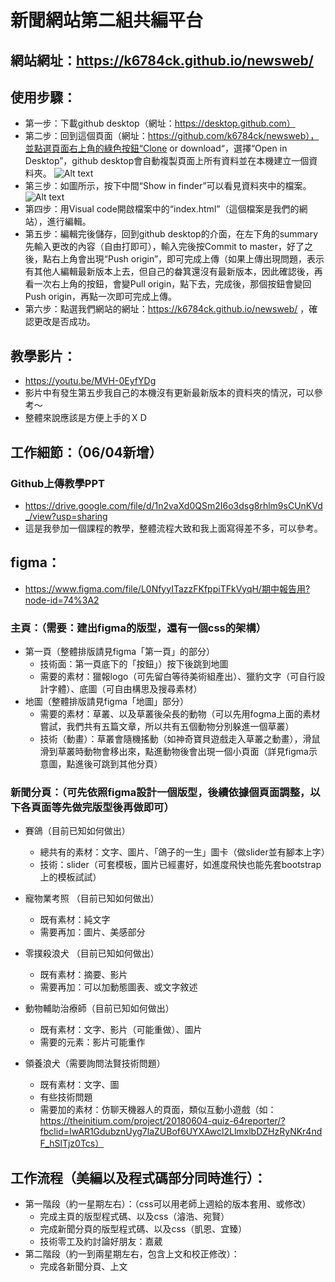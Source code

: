# 新聞網站第二組共編平台
## 網站網址：https://k6784ck.github.io/newsweb/
## 使用步驟：
* 第一步：下載github desktop（網址：https://desktop.github.com）
* 第二步：回到這個頁面（網址：https://github.com/k6784ck/newsweb），並點選頁面右上角的綠色按鈕“Clone or download“，選擇“Open in Desktop”，github desktop會自動複製頁面上所有資料並在本機建立一個資料夾。
![Alt text](https://i.imgur.com/bbXL3hF.png)
* 第三步：如圖所示，按下中間“Show in finder”可以看見資料夾中的檔案。
![Alt text](https://i.imgur.com/iuhUdAx.png)
* 第四步：用Visual  code開啟檔案中的“index.html”（這個檔案是我們的網站），進行編輯。
* 第五步：編輯完後儲存，回到github desktop的介面，在左下角的summary先輸入更改的內容（自由打即可），輸入完後按Commit to master，好了之後，點右上角會出現“Push origin”，即可完成上傳（如果上傳出現問題，表示有其他人編輯最新版本上去，但自己的畚箕還沒有最新版本，因此確認後，再看一次右上角的按鈕，會變Pull origin，點下去，完成後，那個按鈕會變回Push origin，再點一次即可完成上傳。
* 第六步：點選我們網站的網址：https://k6784ck.github.io/newsweb/ ，確認更改是否成功。

## 教學影片：
* https://youtu.be/MVH-0EyfYDg
* 影片中有發生第五步我自己的本機沒有更新最新版本的資料夾的情況，可以參考～
* 整體來說應該是方便上手的ＸＤ

## 工作細節：（06/04新增）
### Github上傳教學PPT
* https://drive.google.com/file/d/1n2vaXd0QSm2I6o3dsg8rhlm9sCUnKVd_/view?usp=sharing
* 這是我參加一個課程的教學，整體流程大致和我上面寫得差不多，可以參考。

## figma：
* https://www.figma.com/file/L0NfyyITazzFKfppiTFkVyqH/期中報告用?node-id=74%3A2
### 主頁：（需要：建出figma的版型，還有一個css的架構）
* 第一頁（整體排版請見figma「第一頁」的部分）
    * 技術面：第一頁底下的「按鈕」）按下後跳到地圖
    * 需要的素材：獵報logo（可先留白等待美術組產出）、獵豹文字（可自行設計字體）、底圖（可自由構思及搜尋素材）
* 地圖（整體排版請見figma「地圖」部分）
    * 需要的素材：草叢、以及草叢後朵長的動物（可以先用fogma上面的素材嘗試，我們共有五篇文章，所以共有五個動物分別躲進一個草叢）
    * 技術（動畫）：草叢會隨機搖動（如神奇寶貝遊戲走入草叢之動畫），滑鼠滑到草叢時動物會移出來，點進動物後會出現一個小頁面（詳見figma示意圖，點進後可跳到其他分頁）

### 新聞分頁：（可先依照figma設計一個版型，後續依據個頁面調整，以下各頁面等先做完版型後再做即可）
* 賽鴿（目前已知如何做出）
    * 總共有的素材：文字、圖片、「鴿子的一生」圖卡（做slider並有腳本上字）
    * 技術：slider（可套模板，圖片已經畫好，如進度飛快也能先套bootstrap上的模板試試）
* 寵物業考照 （目前已知如何做出）
    * 既有素材：純文字
    * 需要再加：圖片、美感部分
* 零撲殺浪犬 （目前已知如何做出）
    * 既有素材：摘要、影片
    * 需要再加：可以加動態圖表、或文字敘述

* 動物輔助治療師（目前已知如何做出）
    * 既有素材：文字、影片（可能重做）、圖片
    * 需要的元素：影片可能重作
* 領養浪犬（需要詢問法賢技術問題）
    * 既有素材：文字、圖
    * 有些技術問題
    * 需要加的素材：仿聊天機器人的頁面，類似互動小遊戲（如：https://theinitium.com/project/20180604-quiz-64reporter/?fbclid=IwAR1GdubznUyg7laZUBof6UYXAwcl2LlmxlbDZHzRyNKr4ndF_hSlTjz0Tcs）
    
   
## 工作流程（美編以及程式碼部分同時進行）：
* 第一階段（約一星期左右）：（css可以用老師上週給的版本套用、或修改）
    * 完成主頁的版型程式碼、以及css（濬浩、宛賢）
    * 完成新聞分頁的版型程式碼、以及css（凱恩、宜臻）
    * 技術零工及約討論好朋友：嘉葳
* 第二階段（約一到兩星期左右，包含上文和校正修改）：
    * 完成各新聞分頁、上文
